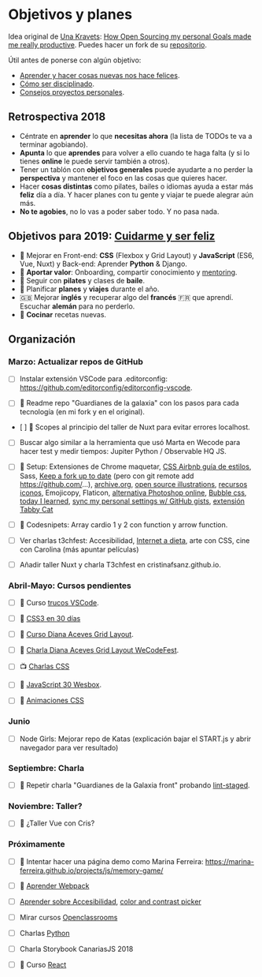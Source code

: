 Objetivos y planes
==============

Idea original de [Una Kravets](https://github.com/una): [How Open Sourcing my personal Goals made me really productive](https://una.im/personal-goals-guide/). Puedes hacer un fork de su [repositorio](https://github.com/una/personal-goals-starter).

Útil antes de ponerse con algún objetivo:

- [Aprender y hacer cosas nuevas nos hace felices](https://youtu.be/5XsKHEunOXs?t=2832).
- [Cómo ser disciplinado](https://www.youtube.com/watch?v=I6may1U-xKk).
- [Consejos proyectos personales](https://melies-hugo.js.org/post/practica-publica-aprende/).

## Retrospectiva 2018

- Céntrate en **aprender** lo que **necesitas ahora** (la lista de TODOs te va a terminar agobiando).
- **Apunta** lo que **aprendes** para volver a ello cuando te haga falta (y si lo tienes **online** le puede servir también a otros).
- Tener un tablón con **objetivos generales** puede ayudarte a no perder la **perspectiva** y mantener el foco en las cosas que quieres hacer.
- Hacer **cosas distintas** como pilates, bailes o idiomas ayuda a estar más **feliz** día a día. Y hacer planes con tu gente y viajar te puede alegrar aún más.
- **No te agobies**, no lo vas a poder saber todo. Y no pasa nada.

## Objetivos para 2019: [Cuidarme y ser feliz](https://twitter.com/dreamingechoes/status/937326848438042626)

- 🚀 Mejorar en Front-end: **CSS** (Flexbox y Grid Layout) y **JavaScript** (ES6, Vue, Nuxt) y Back-end: Aprender **Python** & Django.
- 💪 **Aportar valor**: Onboarding, compartir conocimiento y [mentoring](./mentoring.md).
- 💃 Seguir con **pilates** y clases de **baile**.
- 🚊 Planificar **planes** y **viajes** durante el año.
- 🇬🇧 Mejorar **inglés** y recuperar algo del **francés** 🇫🇷 que aprendí. Escuchar **alemán** para no perderlo.
- 🍴 **Cocinar** recetas nuevas.

## Organización

### Marzo: Actualizar repos de GitHub

- [ ] Instalar extensión VSCode para .editorconfig: https://github.com/editorconfig/editorconfig-vscode.

- [ ] 🚀 Readme repo "Guardianes de la galaxia" con los pasos para cada tecnología (en mi fork y en el original).

- [ ] 🚀 Scopes al principio del taller de Nuxt para evitar errores localhost.

- [ ] Buscar algo similar a la herramienta que usó Marta en Wecode para hacer test y medir tiempos: Jupiter Python / Observable HQ JS.

- [ ] 🚀 Setup: Extensiones de Chrome maquetar, [CSS Airbnb guía de estilos](https://github.com/airbnb/css), Sass, [Keep a fork up to date](https://gist.github.com/CristinaSolana/1885435) (pero con git remote add https://github.com/...), [archive.org](https://archive.org/), [open source illustrations](https://undraw.co/), [recursos iconos](https://icons8.com/), Emojicopy, Flaticon, [alternativa Photoshop online](https://www.photopea.com/), [Bubble css](https://leaverou.github.io/bubbly/), [today I learned](https://github.com/jbranchaud/til), [sync my personal settings w/ GitHub gists](https://t.co/e41Md1bF0B), [extensión Tabby Cat](https://twitter.com/posva/status/1094207672721833984)

- [ ] 🚀 Codesnipets: Array cardio 1 y 2 con function y arrow function.

- [ ] Ver charlas t3chfest: Accesibilidad, [Internet a dieta](https://internet-diet.now.sh/#0), arte con CSS, cine con Carolina (más apuntar películas)

- [ ] Añadir taller Nuxt y charla T3chfest en cristinafsanz.github.io.

### Abril-Mayo: Cursos pendientes

- [ ] 🚀 Curso [trucos VSCode](https://www.udemy.com/cart/subscribe/course/2259510/).

- [ ] 🚀 [CSS3 en 30 días](https://www.youtube.com/playlist?list=PLWKjhJtqVAbl1AfjiGyYxwpdAPi5v-1OU)

- [ ] 🚀 [Curso Diana Aceves Grid Layout](https://escuela.it/cursos/taller-de-css-grid-layout).

- [ ] 🚀 [Charla Diana Aceves Grid Layout WeCodeFest](https://www.youtube.com/watch?v=p7oXrr9yjXY&feature=youtu.be).

- [ ] 📺 [Charlas CSS](https://codetalks.tv/event/dot-css-2018)

- [ ] 🚀 [JavaScript 30 Wesbox](https://javascript30.com/).

- [ ] 🚀 [Animaciones CSS](https://www.youtube.com/watch?v=FzKiaisTdeQ)

### Junio

- [ ] Node Girls: Mejorar repo de Katas (explicación bajar el START.js y abrir navegador para ver resultado)

### Septiembre: Charla

- [ ] 🙈 Repetir charla "Guardianes de la Galaxia front" probando [lint-staged](https://github.com/okonet/lint-staged).

### Noviembre: Taller?

- [ ] 🚀 ¿Taller Vue con Cris?

### Próximamente

- [ ] 🚀 Intentar hacer una página demo como Marina Ferreira: https://marina-ferreira.github.io/projects/js/memory-game/

- [ ] 🚀 [Aprender Webpack](https://www.youtube.com/watch?v=3On5Z0gjf4U)

- [ ] [Aprender sobre Accesibilidad](https://github.com/IgnaciodeNuevo/personal-goals#a11y), [color and contrast picker](http://kevingutowski.github.io/color.html)

- [ ] Mirar cursos [Openclassrooms](https://openclassrooms.com/en/)

- [ ] Charlas [Python](https://t.co/JHgVVHm8rN)

- [ ] Charla Storybook CanariasJS 2018

- [ ] 🚀 Curso [React](https://www.udemy.com/aprendiendo-react/learn/v4/overview)
